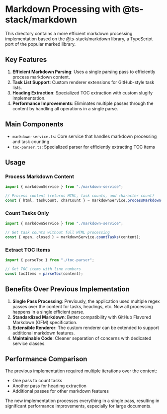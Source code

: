 # Markdown Processing with @ts-stack/markdown

This directory contains a more efficient markdown processing implementation based on the @ts-stack/markdown library, a TypeScript port of the popular marked library.

## Key Features

1. **Efficient Markdown Parsing**: Uses a single parsing pass to efficiently process markdown content.
2. **Task List Support**: Custom renderer extensions for GitHub-style task lists.
3. **Heading Extraction**: Specialized TOC extraction with custom slugify implementation.
4. **Performance Improvements**: Eliminates multiple passes through the content by handling all operations in a single parse.

## Main Components

- `markdown-service.ts`: Core service that handles markdown processing and task counting
- `toc-parser.ts`: Specialized parser for efficiently extracting TOC items

## Usage

### Process Markdown Content

```typescript
import { markdownService } from "./markdown-service";

// Process content (returns HTML, task counts, and character count)
const { html, taskCount, charCount } = markdownService.processMarkdown(content);
```

### Count Tasks Only

```typescript
import { markdownService } from "./markdown-service";

// Get task counts without full HTML processing
const { open, closed } = markdownService.countTasks(content);
```

### Extract TOC Items

```typescript
import { parseToc } from "./toc-parser";

// Get TOC items with line numbers
const tocItems = parseToc(content);
```

## Benefits Over Previous Implementation

1. **Single Pass Processing**: Previously, the application used multiple regex passes over the content for tasks, headings, etc. Now all processing happens in a single efficient parse.
2. **Standardized Markdown**: Better compatibility with GitHub Flavored Markdown (GFM) specification.
3. **Extensible Renderer**: The custom renderer can be extended to support additional markdown features.
4. **Maintainable Code**: Cleaner separation of concerns with dedicated service classes.

## Performance Comparison

The previous implementation required multiple iterations over the content:
- One pass to count tasks
- Another pass for heading extraction
- Additional passes for other markdown features

The new implementation processes everything in a single pass, resulting in significant performance improvements, especially for large documents. 